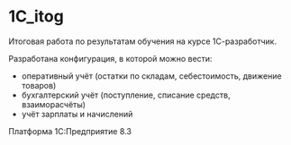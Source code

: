 # 1C_itog
Итоговая работа по результатам обучения на курсе 1С-разработчик. 

Разработана конфигурация, в которой можно вести:
- оперативный учёт (остатки по складам, себестоимость, движение товаров)
- бухгалтерский учёт (поступление, списание средств, взаиморасчёты)
- учёт зарплаты и начислений

Платформа 1С:Предприятие 8.3
